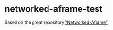 # networked-aframe-test
Based on the great repository ["Networked-Aframe"](https://github.com/networked-aframe/networked-aframe)  




